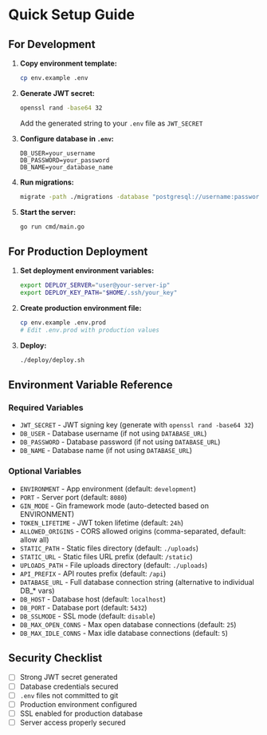 # Quick Setup Guide

## For Development

1. **Copy environment template:**
   ```bash
   cp env.example .env
   ```

2. **Generate JWT secret:**
   ```bash
   openssl rand -base64 32
   ```
   Add the generated string to your `.env` file as `JWT_SECRET`

3. **Configure database in `.env`:**
   ```env
   DB_USER=your_username
   DB_PASSWORD=your_password
   DB_NAME=your_database_name
   ```

4. **Run migrations:**
   ```bash
   migrate -path ./migrations -database "postgresql://username:password@localhost:5432/database_name?sslmode=disable" up
   ```

5. **Start the server:**
   ```bash
   go run cmd/main.go
   ```

## For Production Deployment

1. **Set deployment environment variables:**
   ```bash
   export DEPLOY_SERVER="user@your-server-ip"
   export DEPLOY_KEY_PATH="$HOME/.ssh/your_key"
   ```

2. **Create production environment file:**
   ```bash
   cp env.example .env.prod
   # Edit .env.prod with production values
   ```

3. **Deploy:**
   ```bash
   ./deploy/deploy.sh
   ```

## Environment Variable Reference

### Required Variables
- `JWT_SECRET` - JWT signing key (generate with `openssl rand -base64 32`)
- `DB_USER` - Database username (if not using `DATABASE_URL`)
- `DB_PASSWORD` - Database password (if not using `DATABASE_URL`)
- `DB_NAME` - Database name (if not using `DATABASE_URL`)

### Optional Variables
- `ENVIRONMENT` - App environment (default: `development`)
- `PORT` - Server port (default: `8080`)
- `GIN_MODE` - Gin framework mode (auto-detected based on ENVIRONMENT)
- `TOKEN_LIFETIME` - JWT token lifetime (default: `24h`)
- `ALLOWED_ORIGINS` - CORS allowed origins (comma-separated, default: allow all)
- `STATIC_PATH` - Static files directory (default: `./uploads`)
- `STATIC_URL` - Static files URL prefix (default: `/static`)
- `UPLOADS_PATH` - File uploads directory (default: `./uploads`)
- `API_PREFIX` - API routes prefix (default: `/api`)
- `DATABASE_URL` - Full database connection string (alternative to individual DB_* vars)
- `DB_HOST` - Database host (default: `localhost`)
- `DB_PORT` - Database port (default: `5432`)
- `DB_SSLMODE` - SSL mode (default: `disable`)
- `DB_MAX_OPEN_CONNS` - Max open database connections (default: `25`)
- `DB_MAX_IDLE_CONNS` - Max idle database connections (default: `5`)

## Security Checklist

- [ ] Strong JWT secret generated
- [ ] Database credentials secured
- [ ] `.env` files not committed to git
- [ ] Production environment configured
- [ ] SSL enabled for production database
- [ ] Server access properly secured

